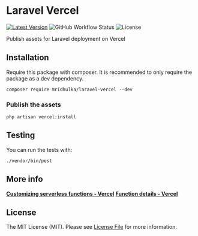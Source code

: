 # Laravel Vercel

[![Latest Version](https://img.shields.io/github/release/mridhulka/laravel-vercel.svg)](https://github.com/mridhulka/laravel-vercel/releases)
![GitHub Workflow Status](https://img.shields.io/github/workflow/status/mridhulka/laravel-vercel/Run%20tests)
![License](https://img.shields.io/github/license/mridhulka/laravel-vercel)

Publish assets for Laravel deployment on Vercel

## Installation

Require this package with composer. It is recommended to only require the package as a dev dependency.

```shell
composer require mridhulka/laravel-vercel --dev
```

### Publish the assets

```shell
php artisan vercel:install
```

## Testing

You can run the tests with:

```shell
./vendor/bin/pest
```

## More info

**[Customizing serverless functions - Vercel](https://vercel.com/blog/customizing-serverless-functions)**
**[Function details - Vercel](https://vercel.com/docs/project-configuration#project-configuration/functions)**

## License

The MIT License (MIT). Please see [License File](LICENSE.md) for more information.
